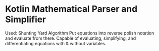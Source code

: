 # Kotlin Mathematical Parser and Simplifier
Used: Shunting Yard Algorithm
Put equations into reverse polish notation and evaluate from there.
Capable of evaluating, simplifying, and differentiating equations with & without variables.
